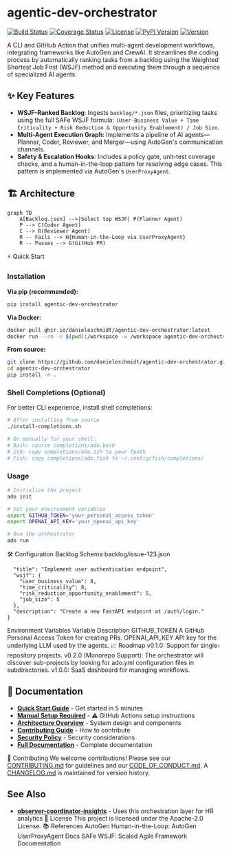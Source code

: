 # agentic-dev-orchestrator

[![Build Status](https://img.shields.io/github/actions/workflow/status/danieleschmidt/agentic-dev-orchestrator/ci.yml?branch=main)](https://github.com/danieleschmidt/agentic-dev-orchestrator/actions)
[![Coverage Status](https://img.shields.io/codecov/c/github/danieleschmidt/agentic-dev-orchestrator)](https://codecov.io/gh/danieleschmidt/agentic-dev-orchestrator)
[![License](https://img.shields.io/github/license/danieleschmidt/agentic-dev-orchestrator)](LICENSE)
[![PyPI Version](https://img.shields.io/pypi/v/agentic-dev-orchestrator)](https://pypi.org/project/agentic-dev-orchestrator/)
[![Version](https://img.shields.io/badge/version-v0.1.0-blue)](https://semver.org)

A CLI and GitHub Action that unifies multi-agent development workflows, integrating frameworks like AutoGen and CrewAI. It streamlines the coding process by automatically ranking tasks from a backlog using the Weighted Shortest Job First (WSJF) method and executing them through a sequence of specialized AI agents.

## ✨ Key Features

*   **WSJF-Ranked Backlog**: Ingests `backlog/*.json` files, prioritizing tasks using the full SAFe WSJF formula: `(User-Business Value + Time Criticality + Risk Reduction & Opportunity Enablement) / Job Size`.
*   **Multi-Agent Execution Graph**: Implements a pipeline of AI agents—Planner, Coder, Reviewer, and Merger—using AutoGen's communication channels.
*   **Safety & Escalation Hooks**: Includes a policy gate, unit-test coverage checks, and a human-in-the-loop pattern for resolving edge cases. This pattern is implemented via AutoGen's `UserProxyAgent`.

## 🏗️ Architecture

```mermaid
graph TD
    A[Backlog.json] -->|Select top WSJF| P(Planner Agent)
    P --> C(Coder Agent)
    C --> R(Reviewer Agent)
    R -- Fails --> H{Human-in-the-Loop via UserProxyAgent}
    R -- Passes --> G(GitHub PR)
```

⚡ Quick Start

### Installation

**Via pip (recommended):**
```bash
pip install agentic-dev-orchestrator
```

**Via Docker:**
```bash
docker pull ghcr.io/danieleschmidt/agentic-dev-orchestrator:latest
docker run --rm -v $(pwd):/workspace -w /workspace agentic-dev-orchestrator:latest ado --help
```

**From source:**
```bash
git clone https://github.com/danieleschmidt/agentic-dev-orchestrator.git
cd agentic-dev-orchestrator
pip install -e .
```

### Shell Completions (Optional)

For better CLI experience, install shell completions:
```bash
# After installing from source
./install-completions.sh

# Or manually for your shell:
# Bash: source completions/ado.bash
# Zsh: copy completions/ado.zsh to your fpath
# Fish: copy completions/ado.fish to ~/.config/fish/completions/
```

### Usage

```bash
# Initialize the project  
ado init

# Set your environment variables
export GITHUB_TOKEN='your_personal_access_token'
export OPENAI_API_KEY='your_openai_api_key'

# Run the orchestrator
ado run
```
🛠️ Configuration
Backlog Schema backlog/issue-123.json
```{
  "title": "Implement user authentication endpoint",
  "wsjf": {
    "user_business_value": 8,
    "time_criticality": 8,
    "risk_reduction_opportunity_enablement": 5,
    "job_size": 5
  },
  "description": "Create a new FastAPI endpoint at /auth/login."
}
```

Environment Variables
Variable	Description
GITHUB_TOKEN	A GitHub Personal Access Token for creating PRs.
OPENAI_API_KEY	API key for the underlying LLM used by the agents.
📈 Roadmap
v0.1.0: Support for single-repository projects.
v0.2.0 (Monorepo Support): The orchestrator will discover sub-projects by looking for ado.yml configuration files in subdirectories.
v1.0.0: SaaS dashboard for managing workflows.
## 📖 Documentation

- **[Quick Start Guide](QUICKSTART.md)** - Get started in 5 minutes
- **[Manual Setup Required](MANUAL_SETUP_REQUIRED.md)** - ⚠️ GitHub Actions setup instructions
- **[Architecture Overview](ARCHITECTURE.md)** - System design and components
- **[Contributing Guide](CONTRIBUTING.md)** - How to contribute
- **[Security Policy](SECURITY.md)** - Security considerations
- **[Full Documentation](docs/)** - Complete documentation

🤝 Contributing
We welcome contributions! Please see our [CONTRIBUTING.md](CONTRIBUTING.md) for guidelines and our [CODE_OF_CONDUCT.md](CODE_OF_CONDUCT.md). A [CHANGELOG.md](CHANGELOG.md) is maintained for version history.

## See Also
- **[observer-coordinator-insights](https://github.com/danieleschmidt/observer-coordinator-insights)** - Uses this orchestration layer for HR analytics
📝 License
This project is licensed under the Apache-2.0 License.
📚 References
AutoGen Human-in-the-Loop: AutoGen UserProxyAgent Docs
SAFe WSJF: Scaled Agile Framework Documentation

